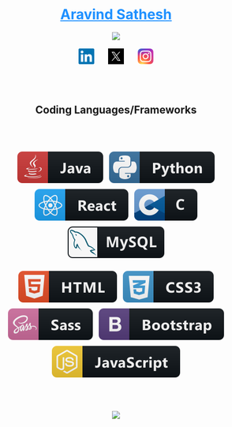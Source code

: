 <h1 align="center">
  <a href="https://github.com/Aravind-Sathesh"  style="color:#1e90ff">
    Aravind Sathesh
    </a>
</h1>

<p align="center">
  <a href="https://github.com/Aravind-Sathesh/readme-typing-svg">
    <img src="https://readme-typing-svg.demolab.com/?lines=Full-stack%20web%20developer;5%2B%20years%20of%20coding%20experience;Beginner%20UI%2FUX%20Designer&font=Fira%20Code&center=true&width=440&height=45&color=1e90ff&vCenter=true&pause=500&size=22"" /></a>
</p>
<p align="center">
  <a href="https://www.linkedin.com/in/aravind-sathesh/"><img width="32px" alt="LinkedIn" title="Aravind's LinkedIn" src="./png/linkedin.png"/></a>
  &#8287;&#8287;&#8287;&#8287;&#8287;
  <a href="https://x.com/AravindSathesh"><img width="32px" alt="Twitter / X" title="Aravind's Twitter / X" src="./png/x.png"/></a>
  &#8287;&#8287;&#8287;&#8287;&#8287;
  <a href="https://www.instagram.com/aravindsathesh/"><img width="32px" alt="Instagram" title="Aravind's Instagram" src="./png/instagram.png"></a>
</p>
<br/><br/>
<h2 align="center" >Coding Languages/Frameworks</h2>
<br/><br/>
<p align="center"> 

<img src="./svg/java.svg" alt="java" style="vertical-align:top; margin:6px 4px">

<img src="./svg/python.svg" alt="python" style="vertical-align:top; margin:6px 4px">

<img src="./svg/react.svg" alt="react" style="vertical-align:top; margin:6px 4px">

<img src="./svg/c.svg" alt="c" style="vertical-align:top; margin:6px 4px">

<img src="./svg/mysql.svg" alt="mysql" style="vertical-align:top; margin:6px 4px">
</p>

<p align="center">

<img src="./svg/html.svg" alt="html" style="vertical-align:top; margin:6px 4px">
   
<img src="./svg/css3.svg" alt="css3" style="vertical-align:top; margin:6px 4px">
  
<img src="./svg/sass.svg" alt="sass" style="vertical-align:top; margin:6px 4px">
  
<img src="./svg/bootstrap.svg" alt="bootstrap" style="vertical-align:top; margin:6px 4px">
  
<img src="./svg/js.svg" alt="js" style="vertical-align:top; margin:6px 4px">

</p>
<br/><br/>
<p align="center">
<a href="https://github.com/Aravind-Sathesh?tab=repositories">
  <img src="https://github-readme-stats.vercel.app/api/top-langs/?username=aravind-sathesh&layout=compact&theme=dark&exclude_repo=Computer-Project-XII" />
</a>
</p>
